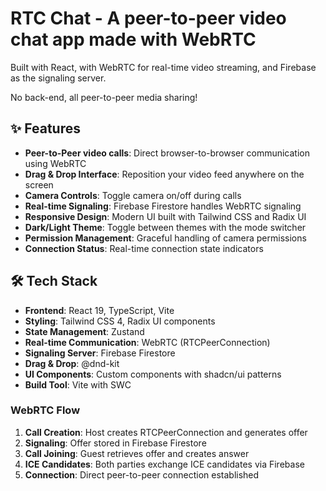 # RTC Chat - A peer-to-peer video chat app made with WebRTC

Built with React, with WebRTC for real-time video streaming, and Firebase as the signaling server.

No back-end, all peer-to-peer media sharing!

## ✨ Features

- **Peer-to-Peer video calls**: Direct browser-to-browser communication using WebRTC
- **Drag & Drop Interface**: Reposition your video feed anywhere on the screen
- **Camera Controls**: Toggle camera on/off during calls
- **Real-time Signaling**: Firebase Firestore handles WebRTC signaling
- **Responsive Design**: Modern UI built with Tailwind CSS and Radix UI
- **Dark/Light Theme**: Toggle between themes with the mode switcher
- **Permission Management**: Graceful handling of camera permissions
- **Connection Status**: Real-time connection state indicators

## 🛠️ Tech Stack

- **Frontend**: React 19, TypeScript, Vite
- **Styling**: Tailwind CSS 4, Radix UI components
- **State Management**: Zustand
- **Real-time Communication**: WebRTC (RTCPeerConnection)
- **Signaling Server**: Firebase Firestore
- **Drag & Drop**: @dnd-kit
- **UI Components**: Custom components with shadcn/ui patterns
- **Build Tool**: Vite with SWC

### WebRTC Flow

1. **Call Creation**: Host creates RTCPeerConnection and generates offer
2. **Signaling**: Offer stored in Firebase Firestore
3. **Call Joining**: Guest retrieves offer and creates answer
4. **ICE Candidates**: Both parties exchange ICE candidates via Firebase
5. **Connection**: Direct peer-to-peer connection established
